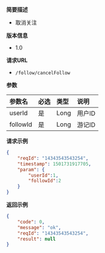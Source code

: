 **简要描述** 
- 取消关注

**版本信息**
- 1.0

**请求URL** 
- `/follow/cancelFollow `

**参数** 

|参数名|必选|类型|说明|
|:---- |:---   |:---|:----- |
|userId |是 | Long | 用户ID |
|followId |是 | Long | 游记ID |


**请求示例**

```JSON
{
    "reqId": "14343543543254",
    "timestamp": 1501731917705,
    "param": {
    	"userId":1,
    	"followId":2
    }
}
```



 **返回示例**

```JSON
{
    "code": 0,
    "message": "ok",
    "reqId": "14343543543254",
    "result": null
}
```


